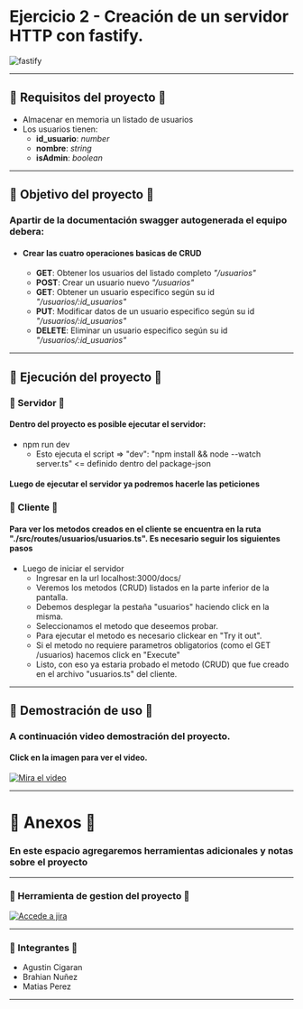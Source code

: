 # Ejercicio 2 - Creación de un servidor HTTP con fastify.
![fastify](https://d2ooyrflu7lhqd.cloudfront.net/fastify_fb_share_image_07b6e6860853c758_c74e8381af.png?format=auto)
___
## 📃 Requisitos del proyecto 📃

- Almacenar en memoria un listado de usuarios
- Los usuarios tienen:
  -  **id_usuario**: *number*
  -  **nombre**: *string*
  -  **isAdmin**: *boolean*
___
## 📌 Objetivo del proyecto 📌
### Apartir de la documentación swagger autogenerada el equipo debera:

- #### Crear las cuatro operaciones basicas de **CRUD**
  - **GET**: Obtener los usuarios del listado completo *"/usuarios"*
  - **POST**: Crear un usuario nuevo *"/usuarios"*
  - **GET**: Obtener un usuario especifico según su id *"/usuarios/:id_usuarios"*
  - **PUT**: Modificar datos de un usuario especifico según su id *"/usuarios/:id_usuarios"*
  - **DELETE**: Eliminar un usuario especifico según su id *"/usuarios/:id_usuarios"*
___
## 🚀 Ejecución del proyecto 🚀

### 📡 Servidor 📡
#### Dentro del proyecto es posible ejecutar el servidor:

 - npm run dev
   - Esto ejecuta el script =>  "dev": "npm install && node --watch server.ts" <= definido dentro del package-json
#### Luego de ejecutar el servidor ya podremos hacerle las peticiones

### 📲 Cliente 📲
#### Para ver los metodos creados en el cliente se encuentra en la ruta "./src/routes/usuarios/usuarios.ts". Es necesario seguir los siguientes pasos

- Luego de iniciar el servidor
  - Ingresar en la url localhost:3000/docs/
  - Veremos los metodos (CRUD) listados en la parte inferior de la pantalla.
  - Debemos desplegar la pestaña "usuarios" haciendo click en la misma.
  - Seleccionamos el metodo que deseemos probar.
  - Para ejecutar el metodo es necesario clickear en "Try it out".
  - Si el metodo no requiere parametros obligatorios (como el GET /usuarios) hacemos click en "Execute"
  - Listo, con eso ya estaria probado el metodo (CRUD) que fue creado en el archivo "usuarios.ts" del cliente.
___
## 🔅 Demostración de uso 🔅
### A continuación video demostración del proyecto.
#### Click en la imagen para ver el video.
[![Mira el video](https://i.postimg.cc/MpXdL38k/Servidor-Web-con-Fastify-y-Type-Script.png)](https://youtu.be/_NecF8xg9y0)
___
# 💬 Anexos 💬
### En este espacio agregaremos herramientas adicionales y notas sobre el proyecto
___
### 📎 Herramienta de gestion del proyecto 📎
[![Accede a jira](https://expansionyeconomia.com/wp-content/uploads/2025/01/jira-1024x531.webp)](https://webdev-cnp.atlassian.net/jira/software/projects/PC/boards/34)
___
### 🙋 Integrantes 🙋
  -  Agustin Cigaran
  -  Brahian Nuñez
  -  Matias Perez
___
